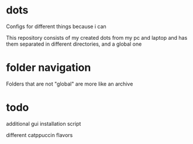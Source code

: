 # dots
Configs for different things because i can

This repository consists of my created dots from my pc and laptop and has them separated in different directories, and a global one

# folder navigation
Folders that are not "global" are more like an archive

# todo
additional gui installation script

different catppuccin flavors

